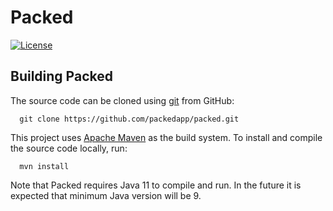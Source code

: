 Packed
======
[![License](http://img.shields.io/:license-apache-blue.svg)](https://www.apache.org/licenses/LICENSE-2.0.html)



Building Packed
---------------

The source code can be cloned using [git](http://git-scm.com/) from GitHub:

```
  git clone https://github.com/packedapp/packed.git
```

This project uses [Apache Maven](https://maven.apache.org/) as the build system.
To install and compile the source code locally, run:

```
  mvn install
```

Note that Packed requires Java 11 to compile and run. In the future it is expected that minimum Java version will be 9.
